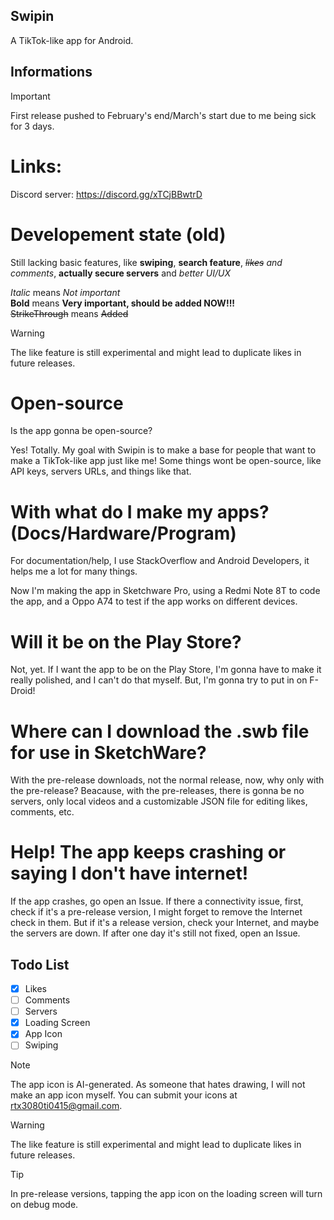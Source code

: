 ## Swipin
A TikTok-like app for Android.

## Informations
> [!IMPORTANT]
> First release pushed to February's end/March's start due to me being sick for 3 days.

# Links:
Discord server: https://discord.gg/xTCjBBwtrD

# Developement state (old)
Still lacking basic features, like **swiping**, **search feature**, *~~likes~~ and comments*, **actually secure servers** and *better UI/UX*

*Italic* means *Not important*\
**Bold** means **Very important, should be added NOW!!!**\
~~StrikeThrough~~ means ~~Added~~

> [!WARNING]  
> The like feature is still experimental and might lead to duplicate likes in future releases.

# Open-source

Is the app gonna be open-source?

Yes! Totally. My goal with Swipin is to make a base for people that want to make a TikTok-like app just like me!
Some things wont be open-source, like API keys, servers URLs, and things like that.

# With what do I make my apps? (Docs/Hardware/Program)

For documentation/help, I use StackOverflow and Android Developers, it helps me a lot for many things.

Now I'm making the app in Sketchware Pro, using a Redmi Note 8T to code the app, and a Oppo A74 to test if the app works on different devices.

# Will it be on the Play Store?

Not, yet. If I want the app to be on the Play Store, I'm gonna have to make it really polished, and I can't do that myself. But, I'm gonna try to put in on F-Droid!

# Where can I download the .swb file for use in SketchWare?

With the pre-release downloads, not the normal release, now, why only with the pre-release?
Beacause, with the pre-releases, there is gonna be no servers, only local videos and a customizable JSON file for editing likes, comments, etc.

# Help! The app keeps crashing or saying I don't have internet!

If the app crashes, go open an Issue.
If there a connectivity issue, first, check if it's a pre-release version, I might forget to remove the Internet check in them. But if it's a release version, check your Internet, and maybe the servers are down. If after one day it's still not fixed, open an Issue.


## Todo List
- [X] Likes
- [ ] Comments
- [ ] Servers
- [X] Loading Screen
- [X] App Icon
- [ ] Swiping

> [!NOTE]
> The app icon is AI-generated. As someone that hates drawing, I will not make an app icon myself. You can submit your icons at rtx3080ti0415@gmail.com.

> [!WARNING]  
> The like feature is still experimental and might lead to duplicate likes in future releases.

> [!TIP]
> In pre-release versions, tapping the app icon on the loading screen will turn on debug mode.
